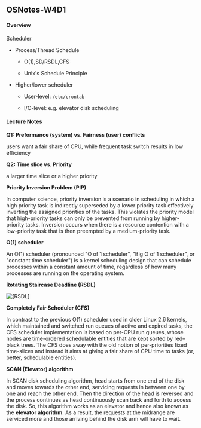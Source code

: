## OSNotes-W4D1

#### Overview

Scheduler

- Process/Thread Schedule 
  
  + O(1),SD/RSDL,CFS
  
  + Unix's Schedule Principle

- Higher/lower scheduler
  
  + User-level: `/etc/crontab`
  
  + I/O-level: e.g. elevator disk scheduling

#### Lecture Notes

**Q1: Preformance (system) vs. Fairness (user) conflicts**

users want a fair share of CPU, while frequent task switch results in low efficiency 

**Q2: Time slice vs. Priority**

a larger time slice or a higher priority

**Priority Inversion Problem (PIP)**

In computer science, priority inversion is a scenario in scheduling in which a high priority task is indirectly superseded by a lower priority task effectively inverting the assigned priorities of the tasks. This violates the priority model that high-priority tasks can only be prevented from running by higher-priority tasks. Inversion occurs when there is a resource contention with a low-priority task that is then preempted by a medium-priority task.

**O(1) scheduler**

An O(1) scheduler (pronounced "O of 1 scheduler", "Big O of 1 scheduler", or "constant time scheduler") is a kernel scheduling design that can schedule processes within a constant amount of time, regardless of how many processes are running on the operating system.

**Rotating Staircase Deadline (RSDL)**

![[RSDL]](https://static.lwn.net/images/ns/kernel/RSDL1.png)

**Completely Fair Scheduler (CFS)**

In contrast to the previous O(1) scheduler used in older Linux 2.6 kernels, which maintained and switched run queues of active and expired tasks, the CFS scheduler implementation is based on per-CPU run queues, whose nodes are time-ordered schedulable entities that are kept sorted by red–black trees. The CFS does away with the old notion of per-priorities fixed time-slices and instead it aims at giving a fair share of CPU time to tasks (or, better, schedulable entities).

**SCAN (Elevator) algorithm**   

In SCAN disk scheduling algorithm, head starts from one end of the disk and moves towards the other end, servicing requests in between one by one and reach the other end. Then the direction of the head is reversed and the process continues as head continuously scan back and forth to access the disk. So, this algorithm works as an elevator and hence also known as the **elevator algorithm**. As a result, the requests at the midrange are serviced more and those arriving behind the disk arm will have to wait.

